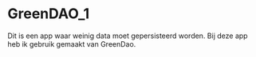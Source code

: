 # GreenDAO_1

Dit is een app waar weinig data moet gepersisteerd worden. Bij deze app heb ik gebruik gemaakt van GreenDao.
